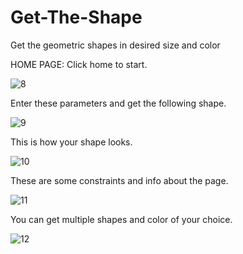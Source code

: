 # Get-The-Shape
Get the geometric shapes in desired size and color

HOME PAGE: Click home to start.

![8](https://github.com/vaibhavi-singh-673/Get-The-Shape/assets/104678215/5d1ee9a9-6337-433f-97ee-327d25d197c0)

Enter these parameters and get the following shape.

![9](https://github.com/vaibhavi-singh-673/Get-The-Shape/assets/104678215/7e6576f7-2e0e-4108-8fa4-eb6d8132bdfe)

This is how your shape looks.

![10](https://github.com/vaibhavi-singh-673/Get-The-Shape/assets/104678215/facdfa0c-c632-44d5-82c8-bc1d50438511)

These are some constraints and info about the page.

![11](https://github.com/vaibhavi-singh-673/Get-The-Shape/assets/104678215/918604e5-c30a-4b0a-afbe-a0da50084b30)


You can get multiple shapes and color of your choice.

![12](https://github.com/vaibhavi-singh-673/Get-The-Shape/assets/104678215/e893cd6b-7b63-4824-a578-59a01d40d1d3)
